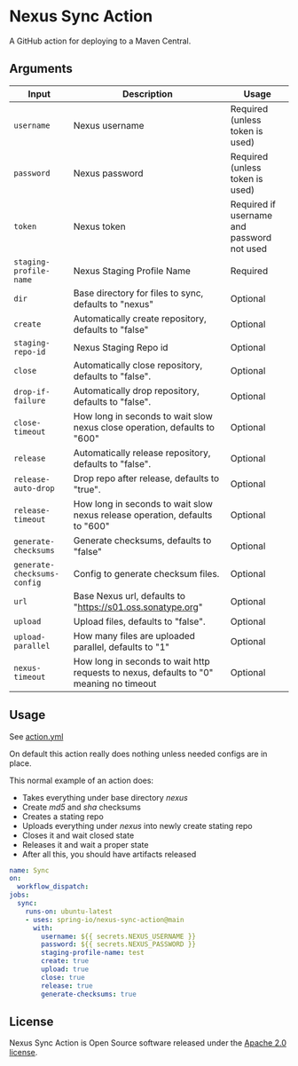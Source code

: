 # Nexus Sync Action

A GitHub action for deploying to a Maven Central.

## Arguments

| Input                       | Description                                                                            | Usage                                      |
| --------------------------- | -------------------------------------------------------------------------------------- | ------------------------------------------ |
| `username`                  | Nexus username                                                                         | Required (unless token is used)            |
| `password`                  | Nexus password                                                                         | Required (unless token is used)            |
| `token   `                  | Nexus token                                                                            | Required if username and password not used |
| `staging-profile-name`      | Nexus Staging Profile Name                                                             | Required                                   |
| `dir`                       | Base directory for files to sync, defaults to "nexus"                                  | Optional                                   |
| `create`                    | Automatically create repository, defaults to "false"                                   | Optional                                   |
| `staging-repo-id`           | Nexus Staging Repo id                                                                  | Optional                                   |
| `close`                     | Automatically close repository, defaults to "false".                                   | Optional                                   |
| `drop-if-failure`           | Automatically drop repository, defaults to "false".                                    | Optional                                   |
| `close-timeout`             | How long in seconds to wait slow nexus close operation, defaults to "600"              | Optional                                   |
| `release`                   | Automatically release repository, defaults to "false".                                 | Optional                                   |
| `release-auto-drop`         | Drop repo after release, defaults to "true".                                           | Optional                                   |
| `release-timeout`           | How long in seconds to wait slow nexus release operation, defaults to "600"            | Optional                                   |
| `generate-checksums`        | Generate checksums, defaults to "false"                                                | Optional                                   |
| `generate-checksums-config` | Config to generate checksum files.                                                     | Optional                                   |
| `url`                       | Base Nexus url, defaults to "https://s01.oss.sonatype.org"                             | Optional                                   |
| `upload`                    | Upload files, defaults to "false".                                                     | Optional                                   |
| `upload-parallel`           | How many files are uploaded parallel, defaults to "1"                                  | Optional                                   |
| `nexus-timeout`             | How long in seconds to wait http requests to nexus, defaults to "0" meaning no timeout | Optional                                   |

## Usage

See [action.yml](action.yml)

On default this action really does nothing unless needed configs are in place.

This normal example of an action does:

- Takes everything under base directory _nexus_
- Create _md5_ and _sha_ checksums
- Creates a stating repo
- Uploads everything under _nexus_ into newly create stating repo
- Closes it and wait closed state
- Releases it and wait a proper state
- After all this, you should have artifacts released

```yaml
name: Sync
on:
  workflow_dispatch:
jobs:
  sync:
    runs-on: ubuntu-latest
    - uses: spring-io/nexus-sync-action@main
      with:
        username: ${{ secrets.NEXUS_USERNAME }}
        password: ${{ secrets.NEXUS_PASSWORD }}
        staging-profile-name: test
        create: true
        upload: true
        close: true
        release: true
        generate-checksums: true
```

## License

Nexus Sync Action is Open Source software released under the
[Apache 2.0 license](https://www.apache.org/licenses/LICENSE-2.0.html).
